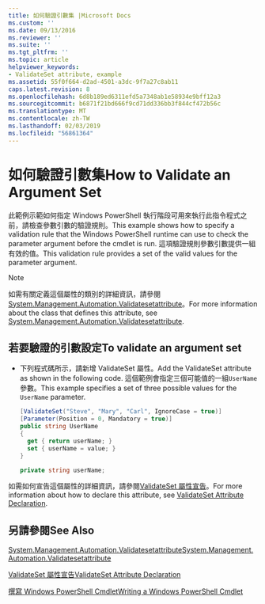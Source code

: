 ```yaml
---
title: 如何驗證引數集 |Microsoft Docs
ms.custom: ''
ms.date: 09/13/2016
ms.reviewer: ''
ms.suite: ''
ms.tgt_pltfrm: ''
ms.topic: article
helpviewer_keywords:
- ValidateSet attribute, example
ms.assetid: 55f0f664-d2ad-4501-a3dc-9f7a27c8ab11
caps.latest.revision: 8
ms.openlocfilehash: 6d8b189ed6311efd5a7348ab1e58934e9bff12a3
ms.sourcegitcommit: b6871f21bd666f9cd71dd336bb3f844cf472b56c
ms.translationtype: MT
ms.contentlocale: zh-TW
ms.lasthandoff: 02/03/2019
ms.locfileid: "56861364"
---
```

# <a name="how-to-validate-an-argument-set"></a><span data-ttu-id="d2aeb-102">如何驗證引數集</span><span class="sxs-lookup"><span data-stu-id="d2aeb-102">How to Validate an Argument Set</span></span>

<span data-ttu-id="d2aeb-103">此範例示範如何指定 Windows PowerShell 執行階段可用來執行此指令程式之前，請檢查參數引數的驗證規則。</span><span class="sxs-lookup"><span data-stu-id="d2aeb-103">This example shows how to specify a validation rule that the Windows PowerShell runtime can use to check the parameter argument before the cmdlet is run.</span></span> <span data-ttu-id="d2aeb-104">這項驗證規則參數引數提供一組有效的值。</span><span class="sxs-lookup"><span data-stu-id="d2aeb-104">This validation rule provides a set of the valid values for the parameter argument.</span></span>

> [!NOTE]
> <span data-ttu-id="d2aeb-105">如需有關定義這個屬性的類別的詳細資訊，請參閱[System.Management.Automation.Validatesetattribute](/dotnet/api/System.Management.Automation.ValidateSetAttribute)。</span><span class="sxs-lookup"><span data-stu-id="d2aeb-105">For more information about the class that defines this attribute, see [System.Management.Automation.Validatesetattribute](/dotnet/api/System.Management.Automation.ValidateSetAttribute).</span></span>

## <a name="to-validate-an-argument-set"></a><span data-ttu-id="d2aeb-106">若要驗證的引數設定</span><span class="sxs-lookup"><span data-stu-id="d2aeb-106">To validate an argument set</span></span>

- <span data-ttu-id="d2aeb-107">下列程式碼所示，請新增 ValidateSet 屬性。</span><span class="sxs-lookup"><span data-stu-id="d2aeb-107">Add the ValidateSet attribute as shown in the following code.</span></span> <span data-ttu-id="d2aeb-108">這個範例會指定三個可能值的一組`UserName`參數。</span><span class="sxs-lookup"><span data-stu-id="d2aeb-108">This example specifies a set of three possible values for the `UserName` parameter.</span></span>

    ```csharp
    [ValidateSet("Steve", "Mary", "Carl", IgnoreCase = true)]
    [Parameter(Position = 0, Mandatory = true)]
    public string UserName
    {
      get { return userName; }
      set { userName = value; }
    }

    private string userName;
    ```

<span data-ttu-id="d2aeb-109">如需如何宣告這個屬性的詳細資訊，請參閱[ValidateSet 屬性宣告](./validateset-attribute-declaration.md)。</span><span class="sxs-lookup"><span data-stu-id="d2aeb-109">For more information about how to declare this attribute, see [ValidateSet Attribute Declaration](./validateset-attribute-declaration.md).</span></span>

## <a name="see-also"></a><span data-ttu-id="d2aeb-110">另請參閱</span><span class="sxs-lookup"><span data-stu-id="d2aeb-110">See Also</span></span>

[<span data-ttu-id="d2aeb-111">System.Management.Automation.Validatesetattribute</span><span class="sxs-lookup"><span data-stu-id="d2aeb-111">System.Management.Automation.Validatesetattribute</span></span>](/dotnet/api/System.Management.Automation.ValidateSetAttribute)

[<span data-ttu-id="d2aeb-112">ValidateSet 屬性宣告</span><span class="sxs-lookup"><span data-stu-id="d2aeb-112">ValidateSet Attribute Declaration</span></span>](./validateset-attribute-declaration.md)

[<span data-ttu-id="d2aeb-113">撰寫 Windows PowerShell Cmdlet</span><span class="sxs-lookup"><span data-stu-id="d2aeb-113">Writing a Windows PowerShell Cmdlet</span></span>](./writing-a-windows-powershell-cmdlet.md)
